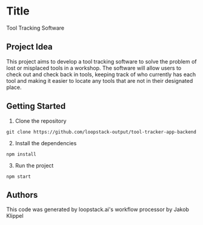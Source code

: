 # Title
Tool Tracking Software

## Project Idea
This project aims to develop a tool tracking software to solve the problem of lost or misplaced tools in a workshop. The software will allow users to check out and check back in tools, keeping track of who currently has each tool and making it easier to locate any tools that are not in their designated place. 

## Getting Started
1. Clone the repository
```
git clone https://github.com/loopstack-output/tool-tracker-app-backend
```
2. Install the dependencies
```
npm install
```
3. Run the project
```
npm start
```

## Authors
This code was generated by loopstack.ai's workflow processor by Jakob Klippel